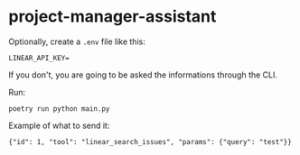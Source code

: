 # project-manager-assistant

Optionally, create a `.env` file like this:
```
LINEAR_API_KEY=
```
If you don't, you are going to be asked the informations through the CLI.

Run:
```
poetry run python main.py
```

Example of what to send it:
```
{"id": 1, "tool": "linear_search_issues", "params": {"query": "test"}}
```
